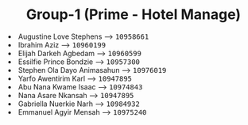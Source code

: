 <h1 align="center">Group-1 (Prime - Hotel Manage)</h1>

<li>Augustine Love Stephens --> <kbd>10958661</kbd>
</li>
<li>Ibrahim Aziz --> <kbd>10960199</kbd>
</li>
<li>Elijah Darkeh Agbedam --> <kbd>10960599</kbd>
</li>
<li>Essilfie Prince Bondzie --> <kbd>10957300</kbd>
</li>
<li>Stephen Ola Dayo Animasahun --> <kbd>10976019</kbd>
</li>
<li>Yarfo Awentirim Karl --> <kbd>10947895</kbd>
</li>
<li>Abu Nana Kwame Isaac --> <kbd>10974843</kbd>
</li>
<li>Nana Asare Nkansah --> <kbd>10947895</kbd>
</li>
<li>Gabriella Nuerkie Narh --> <kbd>10984932</kbd>
</li>
<li>Emmanuel Agyir Mensah --> <kbd>10975240</kbd>
</li>
